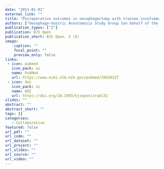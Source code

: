 ```yaml
---
date: "2021-01-01"
external_link: ""
title: "Postoperative outcomes in oesophagectomy with trainee involvement"
authors: ["Oesophago-Gastric Anastomosis Study Group {on behalf of the West Midlands Research Collaborative}"]
publication_types: ["2"]
publication: BJS Open
publication_short: BJS Open. 5 (6)
image:
    caption: ""
    focal_point: ""
    preview_only: false
links:
 - icon: pubmed
   icon_pack: ai
   name: PubMed
   url: https://www.ncbi.nlm.nih.gov/pubmed/35038327
 - icon: doi
   icon_pack: ai
   name: DOI
   url: https://doi.org/10.1093/bjsopen/zrab132
slides: ""
abstract: ""
abstract_short: ""
tags: []
categories: 
   - Collaborative
featured: false
url_pdf: ""
url_code: ""
url_dataset: ""
url_project: ""
url_slides: ""
url_source: ""
url_video: ""
---
```

